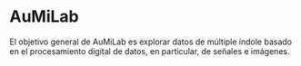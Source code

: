 # AuMiLab
El objetivo general de AuMiLab es explorar datos de múltiple índole basado en el procesamiento digital de datos, en particular, de señales e imágenes.
